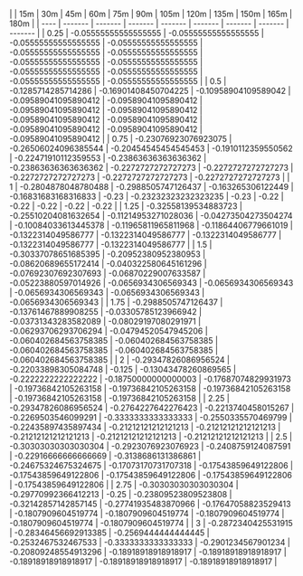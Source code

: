 | | 15m | 30m | 45m | 60m | 75m | 90m | 105m | 120m | 135m | 150m | 165m | 180m | 
| ---- | ------- | ------- | ------- | ------- | ------- | ------- | ------- | ------- |
| 0.25 | -0.05555555555555555 | -0.05555555555555555 | -0.05555555555555555 | -0.05555555555555555 | -0.05555555555555555 | -0.05555555555555555 | -0.05555555555555555 | -0.05555555555555555 | -0.05555555555555555 | -0.05555555555555555 | -0.05555555555555555 | -0.05555555555555555 | 
| 0.5 | -0.1285714285714286 | -0.16901408450704225 | -0.10958904109589042 | -0.09589041095890412 | -0.09589041095890412 | -0.09589041095890412 | -0.09589041095890412 | -0.09589041095890412 | -0.09589041095890412 | -0.09589041095890412 | -0.09589041095890412 | -0.09589041095890412 | 
| 0.75 | -0.23076923076923075 | -0.26506024096385544 | -0.20454545454545453 | -0.1910112359550562 | -0.22471910112359553 | -0.23863636363636362 | -0.23863636363636362 | -0.2272727272727273 | -0.2272727272727273 | -0.2272727272727273 | -0.2272727272727273 | -0.2272727272727273 | 
| 1 | -0.2804878048780488 | -0.2988505747126437 | -0.163265306122449 | -0.16831683168316833 | -0.23 | -0.23232323232323235 | -0.23 | -0.22 | -0.22 | -0.22 | -0.22 | -0.22 | 
| 1.25 | -0.32558139534883723 | -0.25510204081632654 | -0.11214953271028036 | -0.04273504273504274 | -0.10084033613445378 | -0.11965811965811968 | -0.11864406779661019 | -0.1322314049586777 | -0.1322314049586777 | -0.1322314049586777 | -0.1322314049586777 | -0.1322314049586777 | 
| 1.5 | -0.30337078651685395 | -0.20952380952380953 | -0.08620689655172414 | -0.040322580645161296 | -0.07692307692307693 | -0.06870229007633587 | -0.05223880597014926 | -0.0656934306569343 | -0.0656934306569343 | -0.0656934306569343 | -0.0656934306569343 | -0.0656934306569343 | 
| 1.75 | -0.2988505747126437 | -0.13761467889908255 | -0.03305785123966942 | -0.03731343283582089 | -0.08029197080291971 | -0.06293706293706294 | -0.04794520547945206 | -0.060402684563758385 | -0.060402684563758385 | -0.060402684563758385 | -0.060402684563758385 | -0.060402684563758385 | 
| 2 | -0.29347826086956524 | -0.22033898305084748 | -0.125 | -0.13043478260869565 | -0.2222222222222222 | -0.18750000000000003 | -0.17687074829931973 | -0.19736842105263158 | -0.19736842105263158 | -0.19736842105263158 | -0.19736842105263158 | -0.19736842105263158 | 
| 2.25 | -0.29347826086956524 | -0.2764227642276423 | -0.2213740458015267 | -0.2269503546099291 | -0.3333333333333333 | -0.2550335570469799 | -0.22435897435897434 | -0.21212121212121213 | -0.21212121212121213 | -0.21212121212121213 | -0.21212121212121213 | -0.21212121212121213 | 
| 2.5 | -0.30303030303030304 | -0.2923076923076923 | -0.2408759124087591 | -0.22916666666666669 | -0.3138686131386861 | -0.24675324675324675 | -0.17073170731707318 | -0.17543859649122806 | -0.17543859649122806 | -0.17543859649122806 | -0.17543859649122806 | -0.17543859649122806 | 
| 2.75 | -0.30303030303030304 | -0.29770992366412213 | -0.25 | -0.23809523809523808 | -0.32142857142857145 | -0.27741935483870966 | -0.17647058823529413 | -0.1807909604519774 | -0.1807909604519774 | -0.1807909604519774 | -0.1807909604519774 | -0.1807909604519774 | 
| 3 | -0.2872340425531915 | -0.28346456692913385 | -0.2569444444444445 | -0.2532467532467533 | -0.3333333333333333 | -0.2901234567901234 | -0.20809248554913296 | -0.18918918918918917 | -0.18918918918918917 | -0.18918918918918917 | -0.18918918918918917 | -0.18918918918918917 | 
